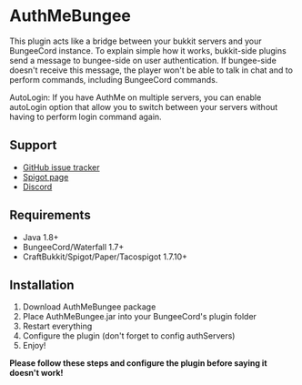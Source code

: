 # AuthMeBungee

This plugin acts like a bridge between your bukkit servers and your BungeeCord instance. To explain simple how it works, bukkit-side plugins send a message to bungee-side on user authentication. If bungee-side doesn't receive this message, the player won't be able to talk in chat and to perform commands, including BungeeCord commands.

AutoLogin: If you have AuthMe on multiple servers, you can enable autoLogin option that allow you to switch between your servers without having to perform login command again.

## Support
- [GitHub issue tracker](https://github.com/AuthMe/AuthMeBungee/issues)
- [Spigot page](https://www.spigotmc.org/resources/authmebungee.50219/)
- [Discord](https://discord.gg/Vn9eCyE)

## Requirements

- Java 1.8+
- BungeeCord/Waterfall 1.7+
- CraftBukkit/Spigot/Paper/Tacospigot 1.7.10+

## Installation

1. Download AuthMeBungee package
2. Place AuthMeBungee.jar into your BungeeCord's plugin folder
4. Restart everything
5. Configure the plugin (don't forget to config authServers)
6. Enjoy!

**Please follow these steps and configure the plugin before saying it doesn't work!**
